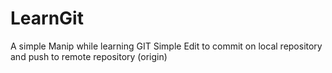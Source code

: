 # LearnGit
A simple Manip while learning GIT
Simple Edit to commit on local repository and push to remote repository (origin)
